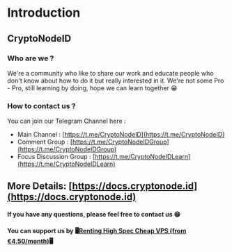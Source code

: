 # Introduction

## CryptoNodeID

### Who are we ?

We're a community who like to share our work and educate people who don't know about how to do it but really interested in it. We're not some Pro - Pro, still learning by doing, hope we can learn together 😁

### How to contact us ?

You can join our Telegram Channel here :

* Main Channel : [https://t.me/CryptoNodeID](https://t.me/CryptoNodeID)
* Comment Group : [https://t.me/CryptoNodeIDGroup](https://t.me/CryptoNodeIDGroup)
* Focus Discussion Group : [https://t.me/CryptoNodeIDLearn](https://t.me/CryptoNodeIDLearn)

## More Details: [https://docs.cryptonode.id](https://docs.cryptonode.id)

#### If you have any questions, please feel free to contact us 😁

#### You can support us by 🖥️[Renting High Spec Cheap VPS (from €4.50/month)](https://www.jdoqocy.com/4q65iqzwqyDFEFFELFINDFHIMIHNM?sid=telegram)🖥️
